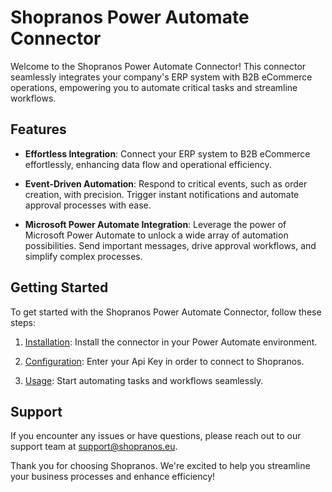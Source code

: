 # Shopranos Power Automate Connector

Welcome to the Shopranos Power Automate Connector! This connector seamlessly integrates your company's ERP system with B2B eCommerce operations, empowering you to automate critical tasks and streamline workflows.

## Features

- **Effortless Integration**: Connect your ERP system to B2B eCommerce effortlessly, enhancing data flow and operational efficiency.

- **Event-Driven Automation**: Respond to critical events, such as order creation, with precision. Trigger instant notifications and automate approval processes with ease.

- **Microsoft Power Automate Integration**: Leverage the power of Microsoft Power Automate to unlock a wide array of automation possibilities. Send important messages, drive approval workflows, and simplify complex processes.

## Getting Started

To get started with the Shopranos Power Automate Connector, follow these steps:

1. [Installation](#installation): Install the connector in your Power Automate environment.

2. [Configuration](#configuration): Enter your Api Key in order to connect to Shopranos.

3. [Usage](#usage): Start automating tasks and workflows seamlessly.


## Support

If you encounter any issues or have questions, please reach out to our support team at support@shopranos.eu.


Thank you for choosing Shopranos. We're excited to help you streamline your business processes and enhance efficiency!
